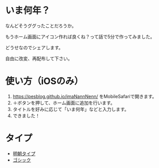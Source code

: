 # いま何年？

なんどそうググったことだろうか。

もうホーム画面にアイコン作れば良くね？って話で5分で作ってみました。

どうせなのでシェアします。

自由に改変、再配布して下さい。


# 使い方（iOSのみ）

 1. https://pesblog.github.io/imaNannNenn/ をMobileSafariで開きます。
 1. ＋ボタンを押して、ホーム画面に追加を行います。
 1. タイトルを好みに応じて「いま何年」などと入力します。
 1. できました！

# タイプ

 * [明朝タイプ](https://pesblog.github.io/imaNannNenn/)
 * [ゴシック](https://pesblog.github.io/imaNannNenn/thin-type.html)
